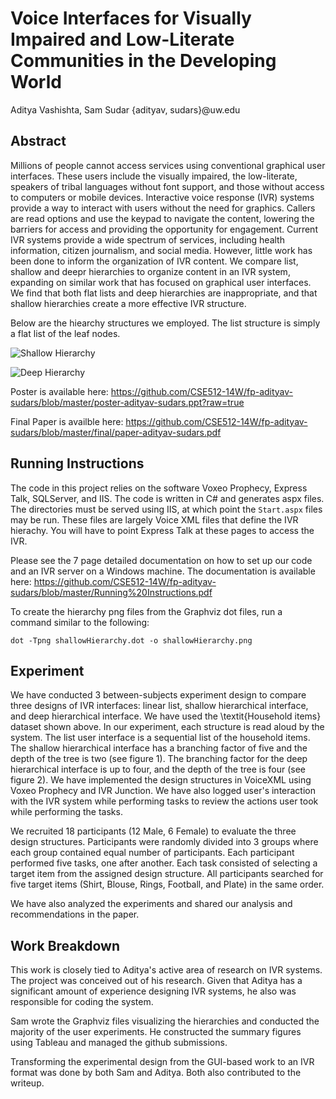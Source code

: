 Voice Interfaces for Visually Impaired and Low-Literate Communities in the Developing World
==============
Aditya Vashishta, Sam Sudar {adityav, sudars}@uw.edu

## Abstract
Millions of people cannot access services using conventional graphical user
interfaces. These users include the visually impaired, the low-literate,
speakers of tribal languages without font support, and those without access to
computers or mobile devices. Interactive voice response (IVR) systems provide a
way to interact with users without the need for graphics. Callers are read
options and use the keypad to navigate the content, lowering the barriers for
access and providing the opportunity for engagement. Current IVR systems
provide a wide spectrum of services, including health information, citizen
journalism, and social media. However, little work has been done to inform
the organization of IVR content. We compare list, shallow and deepr hierarchies
to organize content in an IVR system, expanding on similar work that has
focused on graphical user interfaces. We find that both flat lists and deep
hierarchies are inappropriate, and that shallow hierarchies create a more
effective IVR structure.

Below are the hiearchy structures we employed. The list structure is simply a
flat list of the leaf nodes.

![Shallow Hierarchy](https://raw.github.com/CSE512-14W/fp-adityav-sudars/master/shallowHierarchy.png)

![Deep Hierarchy](https://raw.github.com/CSE512-14W/fp-adityav-sudars/master/deepHierarchy.png)


Poster is available here: https://github.com/CSE512-14W/fp-adityav-sudars/blob/master/poster-adityav-sudars.ppt?raw=true

Final Paper is availble here: https://github.com/CSE512-14W/fp-adityav-sudars/blob/master/final/paper-adityav-sudars.pdf 

## Running Instructions

The code in this project relies on the software Voxeo Prophecy, Express Talk,
SQLServer, and IIS. The code is written in C# and generates aspx files. The
directories must be served using IIS, at which point the `Start.aspx` files may
be run. These files are largely Voice XML files that define the IVR hierachy.
You will have to point Express Talk at these pages to access the IVR.

Please see the 7 page detailed documentation on how to set up our code and an IVR server on a Windows machine. The documentation is available here: https://github.com/CSE512-14W/fp-adityav-sudars/blob/master/Running%20Instructions.pdf

To create the hierarchy png files from the Graphviz dot files, run a command
similar to the following:

`dot -Tpng shallowHierarchy.dot -o shallowHierarchy.png`

## Experiment

We have conducted 3 between-subjects experiment design to compare three designs of IVR interfaces: linear list, shallow hierarchical interface, and deep hierarchical interface. We have used the \textit{Household items} dataset shown above. In our experiment, each structure is read aloud by the system. The list user interface is a sequential list of the household items. The shallow hierarchical interface has a branching factor of five and the depth of the tree is two (see figure 1). The branching factor for the deep hierarchical interface is up to four, and the depth of the tree is four (see figure 2). We have implemented the design structures in VoiceXML using Voxeo Prophecy and IVR Junction. We have also logged user's interaction with the IVR system while performing tasks to review the actions user took while performing the tasks.

We recruited 18 participants (12 Male, 6 Female) to evaluate the three design structures. Participants were randomly divided into 3 groups where each group contained equal number of participants. Each participant performed five tasks, one after another. Each task consisted of selecting a target item from the assigned design structure. All participants searched for five target items (Shirt, Blouse, Rings, Football, and Plate) in the same order. 

We have also analyzed the experiments and shared our analysis and recommendations in the paper. 

## Work Breakdown

This work is closely tied to Aditya's active area of research on IVR systems.
The project was conceived out of his research. Given that Aditya has a
significant amount of experience designing IVR systems, he also was responsible
for coding the system.

Sam wrote the Graphviz files visualizing the hierarchies and conducted the
majority of the user experiments. He constructed the summary figures using
Tableau and managed the github submissions.

Transforming the experimental design from the GUI-based work to an IVR format
was done by both Sam and Aditya. Both also contributed to the writeup.
